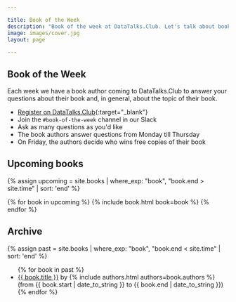 ```yaml
---

title: Book of the Week
description: "Book of the week at DataTalks.Club. Let's talk about books!"
image: images/cover.jpg
layout: page

---
```


## Book of the Week 

Each week we have a book author coming to DataTalks.Club to answer your questions about their book
and, in general, about the topic of their book.

* [Register on DataTalks.Club](/slack.html){:target="_blank"}
* Join the `#book-of-the-week` channel in our Slack
* Ask as many questions as you'd like
* The book authors answer questions from Monday till Thursday
* On Friday, the authors decide who wins free copies of their book

## Upcoming books

{% assign upcoming = site.books 
  | where_exp: "book", "book.end > site.time"
  | sort: 'end' %}

<div class="books">
{% for book in upcoming %}
  {% include book.html book=book %}
{% endfor %}
</div>

## Archive

{% assign past = site.books 
  | where_exp: "book", "book.end < site.time"
  | sort: 'end' %}

<ul>
{% for book in past %}
<li>
  <a href="{{ book.id }}.html">{{ book.title }}</a> by
    {% include authors.html authors=book.authors %}
    (from {{ book.start | date_to_string }} to {{ book.end | date_to_string }})
</li>
{% endfor %}
</ul>

